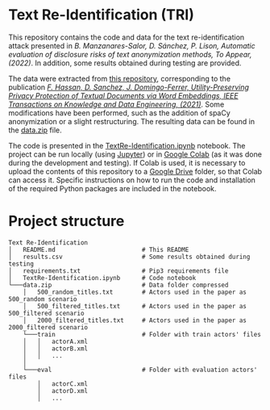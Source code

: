# Text Re-Identification (TRI)
This repository contains the code and data for the text re-identification attack presented in *B. Manzanares-Salor, D. Sánchez, P. Lison, Automatic evaluation of disclosure risks of text anonymization methods, To Appear, (2022)*. In addition, some results obtained during testing are provided.

The data were extracted from [this repository](https://github.com/fadiabdulf/automatic_text_anonymization), corresponding to the publication [*F. Hassan, D. Sanchez, J. Domingo-Ferrer, Utility-Preserving Privacy Protection of Textual Documents via Word Embeddings, IEEE Transactions on Knowledge and Data Engineering, (2021)*](https://ieeexplore.ieee.org/abstract/document/9419784). Some modifications have been performed, such as the addition of spaCy anonymization or a slight restructuring. The resulting data can be found in the [data.zip](data.zip) file.

The code is presented in the [TextRe-Identification.ipynb](TextRe-Identification.ipynb) notebook. The project can be run locally (using [Jupyter](https://jupyter.org/)) or in [Google Colab](https://colab.research.google.com/) (as it was done during the development and testing). If Colab is used, it is necessary to upload the contents of this repository to a [Google Drive](https://drive.google.com/) folder, so that Colab can access it. Specific instructions on how to run the code and installation of the required Python packages are included in the notebook.

# Project structure
```
Text Re-Identification
│   README.md                        # This README
│   results.csv                      # Some results obtained during testing
│   requirements.txt                 # Pip3 requirements file
│   TextRe-Identification.ipynb      # Code notebook
└───data.zip                         # Data folder compressed
    │   500_random_titles.txt        # Actors used in the paper as 500_random scenario
    │   500_filtered_titles.txt      # Actors used in the paper as 500_filtered scenario
    │   2000_filtered_titles.txt     # Actors used in the paper as 2000_filtered scenario
    └───train                        # Folder with train actors' files
    │   │   actorA.xml
    │   │   actorB.xml
    │   │   ...
    │
    └───eval                         # Folder with evaluation actors' files
        │   actorC.xml
        │   actorD.xml
        │   ...
```
